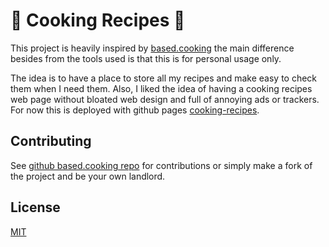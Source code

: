 # 🍲 Cooking Recipes 🍳

This project is heavily inspired by [based.cooking](https://www.based.cooking) 
the main difference besides from the tools used is that this is for personal usage only. 

The idea is to have a place to store all my recipes and make easy to check them
when I need them. Also, I liked the idea of having a cooking recipes web page without 
bloated web design and full of annoying ads or trackers. For now this is deployed
with github pages [cooking-recipes](https://oscaromeu.github.io/cooking-recipes/).
 

## Contributing

See [github based.cooking repo](https://github.com/lukesmithxyz/based.cooking) for contributions
or simply make a fork of the project and be your own landlord. 
  
## License

[MIT](https://choosealicense.com/licenses/mit/)
